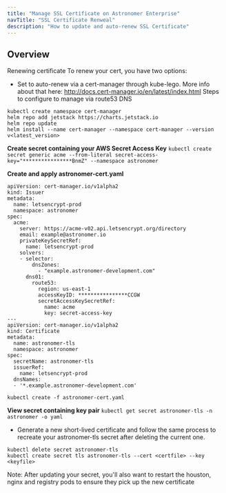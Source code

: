 ```yaml
---
title: "Manage SSL Certificate on Astronomer Enterprise"
navTitle: "SSL Certificate Renweal"
description: "How to update and auto-renew SSL Certificate"
---
```


## Overview

Renewing certificate
To renew your cert, you have two options:
- Set to auto-renew via a cert-manager through kube-lego. More info about that here: http://docs.cert-manager.io/en/latest/index.html
Steps to configure to manage via route53 DNS

```
kubectl create namespace cert-manager
helm repo add jetstack https://charts.jetstack.io
helm repo update
helm install --name cert-manager --namespace cert-manager --version v<latest_version>
```

**Create secret containing your AWS Secret Access Key**
`kubectl create secret generic acme --from-literal secret-access-key="****************BnmZ" --namespace astronomer`

**Create and apply astronomer-cert.yaml**

```
apiVersion: cert-manager.io/v1alpha2
kind: Issuer
metadata:
  name: letsencrypt-prod
  namespace: astronomer
spec:
  acme:
    server: https://acme-v02.api.letsencrypt.org/directory
    email: example@astronomer.io
    privateKeySecretRef:
      name: letsencrypt-prod
    solvers:
    - selector:
        dnsZones:
          - "example.astronomer-development.com"
      dns01:
        route53:
          region: us-east-1
          accessKeyID: ****************CCGW
          secretAccessKeySecretRef:
            name: acme
            key: secret-access-key
---
apiVersion: cert-manager.io/v1alpha2
kind: Certificate
metadata:
  name: astronomer-tls
  namespace: astronomer
spec:
  secretName: astronomer-tls
  issuerRef:
    name: letsencrypt-prod
  dnsNames:
  - '*.example.astronomer-development.com'
```


`kubectl create -f astronomer-cert.yaml`

**View secret containing key pair** 
`kubectl get secret astronomer-tls -n astronomer -o yaml`


- Generate a new short-lived certificate and follow the same process to recreate your astronomer-tls secret after deleting the current one.


```
kubectl delete secret astronomer-tls
kubectl create secret tls astronomer-tls --cert <certfile> --key <keyfile>
```


Note: After updating your secret, you'll also want to restart the houston, nginx and registry pods to ensure they pick up the new certificate
